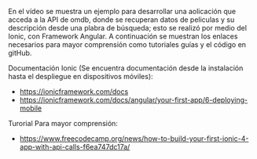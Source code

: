En el vídeo se muestra un ejemplo para desarrollar una aolicación que 
acceda a la API de omdb, donde se recuperan datos de peliculas y su 
descripción desde una plabra de búsqueda; esto se realizó por medio del Ionic, con 
Framework Angular. A continuación se muestran los enlaces 
necesarios para mayor comprensión como tutoriales guías y el código
en gitHub.

Documentación Ionic (Se encuentra documentación desde la instalación
hasta el despliegue en dispositivos móviles):
  - https://ionicframework.com/docs
  - https://ionicframework.com/docs/angular/your-first-app/6-deploying-mobile

Turorial Para mayor comprensión:
  - https://www.freecodecamp.org/news/how-to-build-your-first-ionic-4-app-with-api-calls-f6ea747dc17a/
